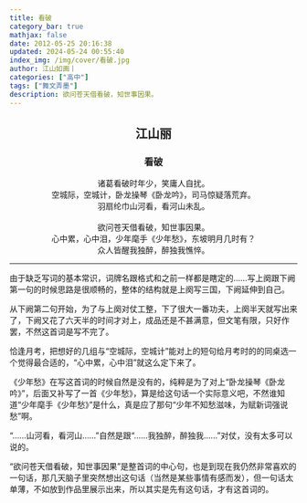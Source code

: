 ```yaml
---
title: 看破
category_bar: true
mathjax: false
date: 2012-05-25 20:16:38
updated: 2024-05-24 00:55:40
index_img: /img/cover/看破.jpg
author: 江山如画丨
categories: ["高中"]
tags: ["舞文弄墨"]
description: 欲问苍天借看破，知世事因果。
---
```


## <center>江山丽</center>

### <center>看破</center>

<center>诸葛看破时年少，笑庸人自扰。</center>

<center>空城际，空城计，卧龙操琴《卧龙吟》，司马惊疑落荒弃。</center>

<center>羽扇纶巾山河看，看河山未乱。</center>

<br/>

<center>欲问苍天借看破，知世事因果。</center>

<center>心中累，心中泪，少年麾手《少年愁》，东坡明月几时有？</center>

<center>众人皆醒我独醉，醉独我憔悴。</center>

---

由于缺乏写词的基本常识，词牌名跟格式和之前一样都是瞎定的……写上阕跟下阙第一句的时候思路是很顺畅的，整体的结构就是上阕写三国，下阙延伸到自己。

从下阙第二句开始，为了与上阕对仗工整，下了很大一番功夫，上阕半天就写出来了，下阙又花了六天半的时间才对上，成品还是不甚满意，但文笔有限，只好作罢，不然这首词是写不完了。

恰逢月考，把想好的几组与“空城际，空城计”能对上的短句给月考时的的同桌选一个觉得最合适的，“心中累，心中泪”就这么定下来了。

《少年愁》在写这首词的时候自然是没有的，纯粹是为了对上“卧龙操琴《卧龙吟》”，后面又补写了一首《少年愁》，算是给这句话一个实际意义吧，不然谁知道“少年麾手《少年愁》”是什么，真是应了那句“少年不知愁滋味，为赋新词强说愁”啊。

“……山河看，看河山……”自然是跟“……我独醉，醉独我……”对仗，没有太多可以说的。

“欲问苍天借看破，知世事因果”是整首词的中心句，也是到现在我仍然非常喜欢的一句话，那几天脑子里突然想出这句话（当然是某些事情有感而发），但一句话太单薄，不如放到作品里展示出来，所以其实是先有这句话，才有这首词的。